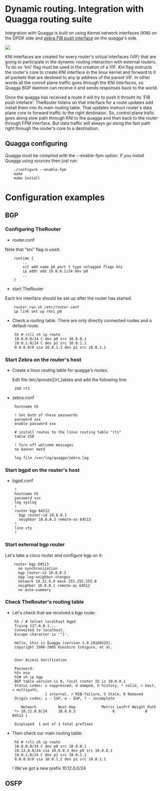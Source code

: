 # Dynamic routing. Integration with Quagga routing suite

Integration with Quagga is built on using Kernel network interfaces (KNI) on the DPDK side 
and <a href="http://www.nongnu.org/quagga/docs/docs-multi/zebra-FIB-push-interface.html">zebra FIB push interface</a> 
on the quagga's side.

<img src="http://therouter.net/images/quagga.png">

KNI interfaces are created for every router's virtual interfaces (VIF) that are going to participate in
the dynamic routing interaction with external routers. To do so 'kni' flag must be used in the creation
of a VIF. Kni flag instructs the router's core to create KNI interface in the linux kernel and forward to it
all packets that are destined to any ip address of the parent VIF. In other words all the conroll plane traffic
goes through the KNI interfaces, so Quagga BGP daemon can receive it and sends responses back to the world.

Once the quagga has received a route it will try to push it throuht its 'FIB push inteface'. TheRouter listens
on that interface for a route updates add install them into its main routing table. That updates
instruct router's data plane core to forward traffic to the right destinaion. So, control plane trafic
goes along slow path through KNI to the quagga and then back to the router through FPM interface. But data traffic
will always go along the fast path right through the router's core to a destination.

## Quagga configuring

Quagga must be complied with the --enable-fpm option.
If you install Quagga using sources then just run:

		./configure --enable-fpm
		make
		make install

# Configuration examples

## BGP

### Configuring TheRouter

 * router.conf

Note that "kni" flag is used.

		runtime {
			..
			vif add name p0 port 1 type untagged flags kni
  			ip addr add 10.0.0.1/24 dev p0
			..
		}

 * start TheRouter

Each kni interface should be set up after the router has started.
 
		router_run.sh /etc/router.conf
		ip link set up rkni_p0

 * Check a routing table. There are only directly connected routes and a default route.
 
		h5 # rcli sh ip route
		10.0.0.0/24 C dev p0 src 10.0.0.1
		10.0.1.0/24 C dev p1 src 10.0.1.1
		0.0.0.0/0 via 10.0.1.2 dev p1 src 10.0.1.1		

### Start Zebra on the router's host

 * Create a linux routing table for quagga's routes.

	Edit file /etc/iproute2/rt_tables and add the following line:
 
		250	rt1
 		

 * zebra.conf

		hostname h5

		! Set both of these passwords
		password xxx
		enable password xxx
		
		# install routes to the linux routing table "rt1"
		table 250
		
		! Turn off welcome messages
		no banner motd
		
		log file /var/log/quagga/zebra.log

### Start bgpd on the router's host

 * bgpd.conf

		!
		hostname h5
		password xxx
		log syslog
		!
		router bgp 64512
		  bgp router-id 10.0.0.1
		  neighbor 10.0.0.3 remote-as 64513
		!
		line vty
		!
		
### Start external bgp router
	
Let's take a cisco router and configure bgp on it:

		router bgp 64513
 		  no synchronization
 		  bgp router-id 10.0.0.3
 		  bgp log-neighbor-changes
 		  network 10.12.0.0 mask 255.255.255.0
 		  neighbor 10.0.0.1 remote-as 64512
 		  no auto-summary

### Check TheRouter's routing table

 * Let's check that we received a bgp route:
 
		h5 / # telnet localhost bgpd
		Trying 127.0.0.1...
		Connected to localhost.
		Escape character is '^]'.
		
		Hello, this is Quagga (version 1.0.20160315).
		Copyright 1996-2005 Kunihiro Ishiguro, et al.
		
		
		User Access Verification
		
		Password:
		h5> ena
		h5# sh ip bgp
		BGP table version is 0, local router ID is 10.0.0.1
		Status codes: s suppressed, d damped, h history, * valid, > best, = multipath,
		              i internal, r RIB-failure, S Stale, R Removed
		Origin codes: i - IGP, e - EGP, ? - incomplete
		
		   Network          Next Hop            Metric LocPrf Weight Path
		*> 10.12.0.0/24     10.0.0.3                 0              0 64513 i
		
		Displayed  1 out of 1 total prefixes
		
 * Then check our main routing table:
 
		h5 # rcli sh ip route
		10.0.0.0/24 C dev p0 src 10.0.0.1
		10.12.0.0/24 via 10.0.0.3 dev p0 src 10.0.0.1
		10.0.1.0/24 C dev p1 src 10.0.1.1
		0.0.0.0/0 via 10.0.1.2 dev p1 src 10.0.1.1	
		
	! We've got a new prefix 10.12.0.0/24
	
## OSFP

